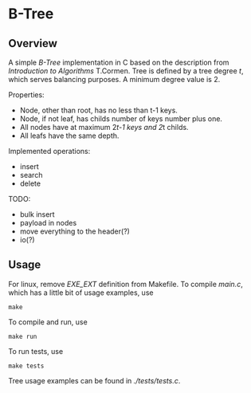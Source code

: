 # B-Tree #
## Overview ##
A simple <em>B-Tree</em> implementation in C based on the description from <em>Introduction to Algorithms</em> T.Cormen.
Tree is defined by a tree degree <em>t</em>, which serves balancing purposes.
A minimum degree value is 2.

Properties:
- Node, other than root, has no less than t-1 keys.
- Node, if not leaf, has childs number of keys number plus one.
- All nodes have at maximum 2*t-1 keys and 2*t childs.
- All leafs have the same depth.

Implemented operations:
- insert
- search
- delete
 
TODO:
- bulk insert
- payload in nodes
- move everything to the header(?)
- io(?)

## Usage ##
For linux, remove <em>EXE_EXT</em> definition from Makefile.
To compile <em>main.c</em>, which has a little bit of usage examples, use
~~~
make
~~~
To compile and run, use
~~~
make run
~~~
To run tests, use
~~~
make tests
~~~
Tree usage examples can be found in <em>./tests/tests.c</em>.


